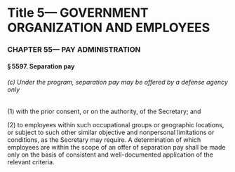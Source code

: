 
# Title 5— GOVERNMENT ORGANIZATION AND EMPLOYEES
### CHAPTER 55— PAY ADMINISTRATION
#### § 5597. Separation pay
###### (c) Under the program, separation pay may be offered by a defense agency only

(1) with the prior consent, or on the authority, of the Secretary; and

(2) to employees within such occupational groups or geographic locations, or subject to such other similar objective and nonpersonal limitations or conditions, as the Secretary may require. A determination of which employees are within the scope of an offer of separation pay shall be made only on the basis of consistent and well-documented application of the relevant criteria.
